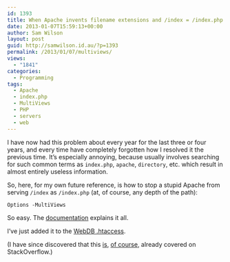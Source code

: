 ```yaml
---
id: 1393
title: When Apache invents filename extensions and /index = /index.php
date: 2013-01-07T15:59:13+00:00
author: Sam Wilson
layout: post
guid: http://samwilson.id.au/?p=1393
permalink: /2013/01/07/multiviews/
views:
  - "1841"
categories:
  - Programming
tags:
  - Apache
  - index.php
  - MultiViews
  - PHP
  - servers
  - web
---
```

I have now had this problem about every year for the last three or four years, and every time have completely forgotten how I resolved it the previous time. It’s especially annoying, because usually involves searching for such common terms as `index.php`, `apache`, `directory`, etc. which result in almost entirely useless information.

So, here, for my own future reference, is how to stop a stupid Apache from serving `/index` as `/index.php` (at, of course, any depth of the path):

```
Options -MultiViews
```

So easy. The [documentation](https://httpd.apache.org/docs/2.2/content-negotiation.html#multiviews) explains it all.

I’ve just added it to the [WebDB .htaccess](https://github.com/samwilson/kohana_webdb/blob/master/htaccess.dist).

(I have since discovered that this [is](http://stackoverflow.com/questions/12590526/apache-see-index-as-index-php "Apache see index as index.php"), [of course](http://stackoverflow.com/questions/11216563/apache-2-treating-index-and-index-php-as-the-same-file "Apache 2 treating index and index.php as the same file"), already covered on StackOverflow.)